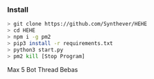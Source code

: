 ### Install

```bash
> git clone https://github.com/Synthever/HEHE
> cd HEHE
> npm i -g pm2
> pip3 install -r requirements.txt
> python3 start.py
> pm2 kill [Stop Program]
```

Max 5 Bot
Thread Bebas
